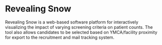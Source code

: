 # Revealing Snow

Revealing Snow is a web-based software platform for interactively visualizing the impact
of varying screening criteria on patient counts. The tool also allows candidates
to be selected based on YMCA/facility proximity for export to the recruitment
and mail tracking system.